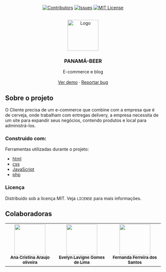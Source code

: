 <div align="center">

[![Contributors][contributors-shield]][contributors-url]
[![Issues][issues-shield]][issues-url]
[![MIT License][license-shield]][license-url]

</div>

<br />
<div align="center">
    <img src="./readme/img/logo.png" alt="Logo" width="100" height="100">

  <h3 align="center">PANAMÁ-BEER</h3>

  <p align="center">
    E-commerce e blog
    <br />
    <br />
    <a href="https://github.com/othneildrew/Best-README-Template">Ver demo</a>
    ·
    <a href="https://github.com/othneildrew/Best-README-Template/issues">Reportar bug</a>
  </p>
</div>

## Sobre o projeto

O Cliente precisa de um e-commerce que combine com a empresa que é de cerveja, onde trabalham com entregas delivery, a empresa necessita de um site para expandir seus negócios, contendo produtos e local para administrá-los.

### Construido com:

Ferramentas utilizadas durante o projeto:

* [html](https://developer.mozilla.org/pt-BR/docs/Web/HTML)
* [css](https://developer.mozilla.org/pt-BR/docs/Web/CSS)
* [JavaScript](https://developer.mozilla.org/pt-BR/docs/Web/JavaScript)
* [php](https://www.php.net/)

### Licença

Distribuído sob a licença MIT. Veja `LICENSE` para mais informações.

## Colaboradoras

<table>
  <tr>
    <td align="center">
      <a href="#">
        <img src="https://github.com/Ana150.png" width="100px;"/><br>
        <sub>
          <b>Ana Cristina Araujo oliveira</b>
        </sub>
      </a>
    </td>
    <td align="center">
      <a href="#">
        <img src="https://github.com/Evelyn-lima004.png" width="100px;" /><br>
        <sub>
          <b>Evelyn Lavigne Gomes de Lima</b>
        </sub>
      </a>
    </td>
    <td align="center">
      <a href="#">
        <img src="https://github.com/fernandaferreiras.png" width="100px;"/><br>
        <sub>
          <b>Fernanda Ferreira dos Santos</b>
        </sub>
      </a>
    </td>
  </tr>
</table>

[contributors-shield]: https://img.shields.io/github/contributors/Ana150/panama-beer-website.svg?style=for-the-badge
[contributors-url]: https://github.com/Ana150/panama-beer-website/graphs/contributors
[issues-shield]: https://img.shields.io/github/issues/Ana150/panama-beer-website.svg?style=for-the-badge
[issues-url]: https://github.com/Ana150/panama-beer-website/issues
[license-shield]: https://img.shields.io/github/license/Ana150/panama-beer-website.svg?style=for-the-badge
[license-url]: https://github.com/Ana150/panama-beer-website/blob/master/LICENSE.txt
